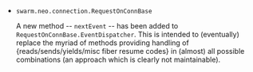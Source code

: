 * `swarm.neo.connection.RequestOnConnBase`

  A new method -- `nextEvent` -- has been added to
  `RequestOnConnBase.EventDispatcher`. This is intended to (eventually) replace
  the myriad of methods providing handling of {reads/sends/yields/misc fiber
  resume codes} in (almost) all possible combinations (an approach which is
  clearly not maintainable).

